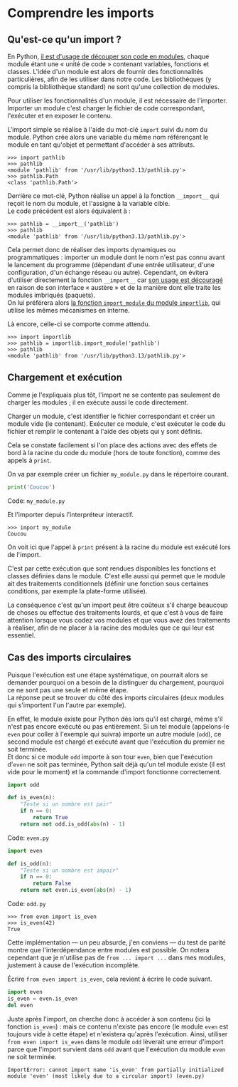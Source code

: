 # Comprendre les imports

## Qu'est-ce qu'un import ?

En Python, [il est d'usage de découper son code en modules](https://zestedesavoir.com/tutoriels/2514/un-zeste-de-python/6-entrees-sorties/1-modules/), chaque module étant une « unité de code » contenant variables, fonctions et classes.
L'idée d'un module est alors de fournir des fonctionnalités particulières, afin de les utiliser dans notre code.
Les bibliothèques (y compris la bibliothèque standard) ne sont qu'une collection de modules.

Pour utiliser les fonctionnalités d'un module, il est nécessaire de l'importer.
Importer un module c'est charger le fichier de code correspondant, l'exécuter et en exposer le contenu.

L'import simple se réalise à l'aide du mot-clé `import` suivi du nom du module.
Python crée alors une variable du même nom référençant le module en tant qu'objet et permettant d'accéder à ses attributs.

```pycon
>>> import pathlib
>>> pathlib
<module 'pathlib' from '/usr/lib/python3.13/pathlib.py'>
>>> pathlib.Path
<class 'pathlib.Path'>
```

Derrière ce mot-clé, Python réalise un appel à la fonction `__import__` qui reçoit le nom du module, et l'assigne à la variable cible.  
Le code précédent est alors équivalent à :

```pycon
>>> pathlib = __import__('pathlib')
>>> pathlib
<module 'pathlib' from '/usr/lib/python3.13/pathlib.py'>
```

Cela permet donc de réaliser des imports dynamiques ou programmatiques : importer un module dont le nom n'est pas connu avant le lancement du programme (dépendant d'une entrée utilisateur, d'une configuration, d'un échange réseau ou autre).
Cependant, on évitera d'utiliser directement la fonction `__import__` car [son usage est découragé](https://docs.python.org/fr/3.13/library/functions.html#import__) en raison de son interface « austère » et de la manière dont elle traite les modules imbriqués (paquets).  
On lui préférera alors [la fonction `import_module` du module `importlib`](https://docs.python.org/fr/3.13/library/importlib.html#importlib.import_module), qui utilise les mêmes mécanismes en interne.

Là encore, celle-ci se comporte comme attendu.

```pycon
>>> import importlib
>>> pathlib = importlib.import_module('pathlib')
>>> pathlib
<module 'pathlib' from '/usr/lib/python3.13/pathlib.py'>
```

## Chargement et exécution

Comme je l'expliquais plus tôt, l'import ne se contente pas seulement de charger les modules ; il en exécute aussi le code directement.

Charger un module, c'est identifier le fichier correspondant et créer un module vide (le contenant).
Exécuter ce module, c'est exécuter le code du fichier et remplir le contenant à l'aide des objets qui y sont définis.

Cela se constate facilement si l'on place des actions avec des effets de bord à la racine du code du module (hors de toute fonction), comme des appels à `print`.

On va par exemple créer un fichier `my_module.py` dans le répertoire courant.

```python
print('Coucou')
```
Code: `my_module.py`

Et l'importer depuis l'interpréteur interactif.

```pycon
>>> import my_module
Coucou
```

On voit ici que l'appel à `print` présent à la racine du module est exécuté lors de l'import.

C'est par cette exécution que sont rendues disponibles les fonctions et classes définies dans le module.
C'est elle aussi qui permet que le module ait des traitements conditionnels (définir une fonction sous certaines conditions, par exemple la plate-forme utilisée).

La conséquence c'est qu'un import peut être coûteux s'il charge beaucoup de choses ou effectue des traitements lourds, et que c'est à vous de faire attention lorsque vous codez vos modules et que vous avez des traitements à réaliser, afin de ne placer à la racine des modules que ce qui leur est essentiel.

## Cas des imports circulaires

Puisque l'exécution est une étape systématique, on pourrait alors se demander pourquoi on a besoin de la distinguer du chargement, pourquoi ce ne sont pas une seule et même étape.  
La réponse peut se trouver du côté des imports circulaires (deux modules qui s'importent l'un l'autre par exemple).

En effet, le module existe pour Python dès lors qu'il est chargé, même s'il n'est pas encore exécuté ou pas entièrement.
Si un tel module (appelons-le `even` pour coller à l'exemple qui suivra) importe un autre module (`odd`), ce second module est chargé et exécuté avant que l'exécution du premier ne soit terminée.  
Et donc si ce module `odd` importe à son tour `even`, bien que l'exécution d'`even` ne soit pas terminée, Python sait déjà qu'un tel module existe (il est vide pour le moment) et la commande d'import fonctionne correctement.

```python
import odd

def is_even(n):
    "Teste si un nombre est pair"
    if n == 0:
        return True
    return not odd.is_odd(abs(n) - 1)
```
Code: `even.py`

```python
import even

def is_odd(n):
    "Teste si un nombre est impair"
    if n == 0:
        return False
    return not even.is_even(abs(n) - 1)
```
Code: `odd.py`

```pycon
>>> from even import is_even
>>> is_even(42)
True
```

Cette implémentation — un peu absurde, j'en conviens — du test de parité montre que l'interdépendance entre modules est possible.
On notera cependant que je n'utilise pas de `from ... import ...` dans mes modules, justement à cause de l'exécution incomplète.

Écrire `from even import is_even`, cela revient à écrire le code suivant.

```python
import even
is_even = even.is_even
del even
```

Juste après l'import, on cherche donc à accéder à son contenu (ici la fonction `is_even`) : mais ce contenu n'existe pas encore (le module `even` est toujours vide à cette étape) et n'existera qu'après l'exécution.
Ainsi, utiliser `from even import is_even` dans le module `odd` lèverait une erreur d'import parce que l'import survient dans `odd` avant que l'exécution du module `even` ne soit terminée.

```
ImportError: cannot import name 'is_even' from partially initialized module 'even' (most likely due to a circular import) (even.py)
```
